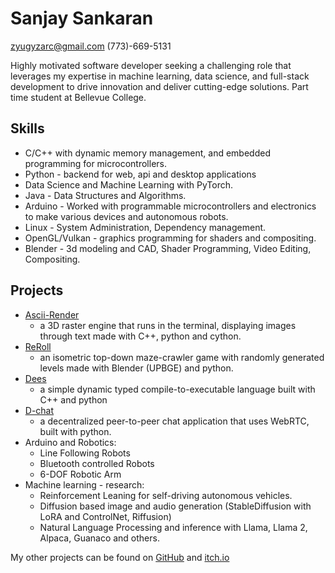 # Sanjay Sankaran

<zyugyzarc@gmail.com> (773)-669-5131

Highly motivated software developer seeking a challenging role that leverages my expertise in machine learning, data science, and full-stack development to drive innovation and deliver cutting-edge solutions. Part time student at Bellevue College.

## Skills
* C/C++ with dynamic memory management, and embedded programming for microcontrollers.
* Python - backend for web, api and desktop applications
* Data Science and Machine Learning with PyTorch.
* Java - Data Structures and Algorithms.
* Arduino - Worked with programmable microcontrollers and electronics to make various devices and autonomous robots.
* Linux - System Administration, Dependency management.
* OpenGL/Vulkan - graphics programming for shaders and compositing.
* Blender - 3d modeling and CAD, Shader Programming, Video Editing, Compositing.

## Projects
* [Ascii-Render](https://github.com/zyugyzarc/ascii-render)
  *  a 3D raster engine that runs in the terminal, displaying images through text made with C++, python and cython.
* [ReRoll](https://zyugyzarc.itch.io/reroll)
  * an isometric top-down maze-crawler game with randomly generated levels made with Blender (UPBGE) and python.
* [Dees](https://github.com/zyugyzarc/dees)
  * a simple dynamic typed compile-to-executable language built with C++ and python
* [D-chat](https://github.com/zyugyzarc/d-chat)
  *  a decentralized peer-to-peer chat application that uses WebRTC, built with python.
* Arduino and Robotics:
  *  Line Following Robots
  *  Bluetooth controlled Robots
  *  6-DOF Robotic Arm
* Machine learning - research:
   * Reinforcement Leaning for self-driving autonomous vehicles.
   * Diffusion based image and audio generation (StableDiffusion with LoRA and ControlNet, Riffusion)
   * Natural Language Processing and inference with Llama, Llama 2, Alpaca, Guanaco and others.

My other projects can be found on [GitHub](https://github.com/zyugyzarc) and [itch.io](https://zyugyzarc.itch.io)
